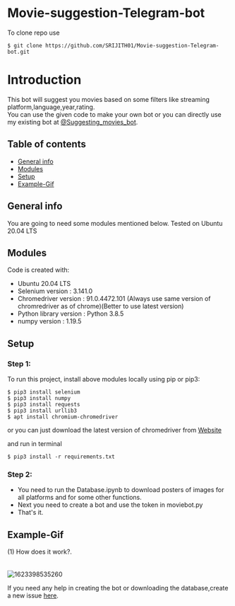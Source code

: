 

# Movie-suggestion-Telegram-bot
To clone repo use 
```
$ git clone https://github.com/SRIJITH01/Movie-suggestion-Telegram-bot.git
```

# Introduction
This bot will suggest you movies based on some filters like streaming platform,language,year,rating.<br>
You can use the given code to make your own bot or you can directly use my existing bot at <a href="https://telegram.me/Suggesting_movies_bot" target="_blank">@Suggesting_movies_bot</a>.
 
## Table of contents
* [General info](#general-info)
* [Modules](#Modules)
* [Setup](#setup)
* [Example-Gif](#Example-Gif)


## General info
You are going to need some modules mentioned below.
Tested on Ubuntu 20.04 LTS<br>
	
## Modules
Code is created with:
* Ubuntu 20.04 LTS
* Selenium version : 3.141.0
* Chromedriver version :  91.0.4472.101 (Always use same version of chromredriver as of chrome)(Better to use latest version)
* Python library version : Python 3.8.5
* numpy version : 1.19.5
 
	
## Setup
### Step 1:
To run this project, install above modules locally using pip or pip3:

```
$ pip3 install selenium
$ pip3 install numpy
$ pip3 install requests
$ pip3 install urllib3
$ apt install chromium-chromedriver
```
or you can just download the latest version of chromedriver from [Website](https://chromedriver.chromium.org/downloads)<br>

and run in terminal <br>
```
$ pip3 install -r requirements.txt
```
### Step 2:
* You need to run the Database.ipynb to download posters of images for all platforms and for some other functions.
* Next you need to create a bot and use the token in moviebot.py
* That's it. 

## Example-Gif
(1) How does it work?.<br> <br> <br>
![1623398535260](https://user-images.githubusercontent.com/54314892/122077988-db14a680-ce19-11eb-93f6-621914bc2fdf.gif)


If you need any help in creating the bot or downloading the database,create a new issue [here](https://github.com/SRIJITH01/Movie-suggestion-Telegram-bot/issues/new).

